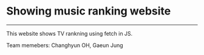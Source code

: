 # Showing music ranking website
----

This website shows TV rankning using fetch in JS.

Team memebers: Changhyun OH, Gaeun Jung
